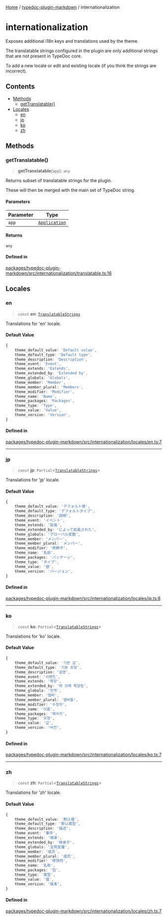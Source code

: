 [Home](../../README.md) / [typedoc-plugin-markdown](../README.md) / internationalization

# internationalization

Exposes additional i18n keys and translations used by the theme.

The translatable strings configured in the plugin are only additional strings that are not present in TypeDoc core.

To add a new locale or edit and existing locale (if you think the strings are incorrect).

## Contents

* [Methods](#methods)
  * [getTranslatable()](#gettranslatable)
* [Locales](#locales)
  * [en](#en)
  * [jp](#jp)
  * [ko](#ko)
  * [zh](#zh)

## Methods

### getTranslatable()

> **getTranslatable**(`app`): `any`

Returns subset of translatable strings for the plugin.

These will then be merged with the main set of TypeDoc string.

#### Parameters

| Parameter | Type                                                              |
| --------- | ----------------------------------------------------------------- |
| `app`     | [`Application`](https://typedoc.org/api/classes/Application.html) |

#### Returns

`any`

#### Defined in

[packages/typedoc-plugin-markdown/src/internationalization/translatable.ts:16](https://github.com/typedoc2md/typedoc-plugin-markdown/blob/main/packages/typedoc-plugin-markdown/src/internationalization/translatable.ts#L16)

## Locales

### en

> `const` **en**: [`TranslatableStrings`](../types/interfaces/TranslatableStrings.md)

Translations for 'en' locale.

#### Default Value

```ts
{
    theme_default_value: 'Default value',
    theme_default_type: 'Default type',
    theme_description: 'Description',
    theme_event: 'Event',
    theme_extends: 'Extends',
    theme_extended_by: 'Extended by',
    theme_globals: 'Globals',
    theme_member: 'Member',
    theme_member_plural: 'Members',
    theme_modifier: 'Modifier',
    theme_name: 'Name',
    theme_packages: 'Packages',
    theme_type: 'Type',
    theme_value: 'Value',
    theme_version: 'Version',
}
```

#### Defined in

[packages/typedoc-plugin-markdown/src/internationalization/locales/en.ts:7](https://github.com/typedoc2md/typedoc-plugin-markdown/blob/main/packages/typedoc-plugin-markdown/src/internationalization/locales/en.ts#L7)

***

### jp

> `const` **jp**: `Partial`\<[`TranslatableStrings`](../types/interfaces/TranslatableStrings.md)>

Translations for 'jp' locale.

#### Default Value

```ts
{
    theme_default_value: 'デフォルト値',
    theme_default_type: 'デフォルトタイプ',
    theme_description: '説明',
    theme_event: 'イベント',
    theme_extends: '拡張',
    theme_extended_by: 'によって拡張された',
    theme_globals: 'グローバル変数',
    theme_member: 'メンバー',
    theme_member_plural: 'メンバー',
    theme_modifier: '修飾子',
    theme_name: '名前',
    theme_packages: 'パッケージ',
    theme_type: 'タイプ',
    theme_value: '値',
    theme_version: 'バージョン',
}
```

#### Defined in

[packages/typedoc-plugin-markdown/src/internationalization/locales/jp.ts:8](https://github.com/typedoc2md/typedoc-plugin-markdown/blob/main/packages/typedoc-plugin-markdown/src/internationalization/locales/jp.ts#L8)

***

### ko

> `const` **ko**: `Partial`\<[`TranslatableStrings`](../types/interfaces/TranslatableStrings.md)>

Translations for 'ko' locale.

#### Default Value

```ts
{
    theme_default_value: '기본 값',
    theme_default_type: '기본 유형',
    theme_description: '설명',
    theme_event: '이벤트',
    theme_extends: '확장',
    theme_extended_by: '에 의해 확장됨',
    theme_globals: '전역',
    theme_member: '멤버',
    theme_member_plural: '멤버들',
    theme_modifier: '수정자',
    theme_name: '이름',
    theme_packages: '패키지',
    theme_type: '유형',
    theme_value: '값',
    theme_version: '버전',
}
```

#### Defined in

[packages/typedoc-plugin-markdown/src/internationalization/locales/ko.ts:7](https://github.com/typedoc2md/typedoc-plugin-markdown/blob/main/packages/typedoc-plugin-markdown/src/internationalization/locales/ko.ts#L7)

***

### zh

> `const` **zh**: `Partial`\<[`TranslatableStrings`](../types/interfaces/TranslatableStrings.md)>

Translations for 'zh' locale.

#### Default Value

```ts
{
    theme_default_value: '默认值',
    theme_default_type: '默认类型',
    theme_description: '描述',
    theme_event: '事件',
    theme_extends: '继承',
    theme_extended_by: '继承于',
    theme_globals: '全局变量',
    theme_member: '成员',
    theme_member_plural: '成员',
    theme_modifier: '修饰符',
    theme_name: '名称',
    theme_packages: '包',
    theme_type: '类型',
    theme_value: '值',
    theme_version: '版本',
}
```

#### Defined in

[packages/typedoc-plugin-markdown/src/internationalization/locales/zh.ts:7](https://github.com/typedoc2md/typedoc-plugin-markdown/blob/main/packages/typedoc-plugin-markdown/src/internationalization/locales/zh.ts#L7)
